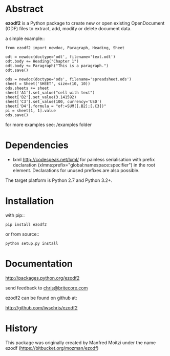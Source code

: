 Abstract
========

**ezodf2** is a Python package to create new or open existing OpenDocument
(ODF) files to extract, add, modify or delete document data.

a simple example::

    from ezodf2 import newdoc, Paragraph, Heading, Sheet

    odt = newdoc(doctype='odt', filename='text.odt')
    odt.body += Heading("Chapter 1")
    odt.body += Paragraph("This is a paragraph.")
    odt.save()

    ods = newdoc(doctype='ods', filename='spreadsheet.ods')
    sheet = Sheet('SHEET', size=(10, 10))
    ods.sheets += sheet
    sheet['A1'].set_value("cell with text")
    sheet['B2'].set_value(3.141592)
    sheet['C3'].set_value(100, currency='USD')
    sheet['D4'].formula = "of:=SUM([.B2];[.C3])"
    pi = sheet[1, 1].value
    ods.save()

for more examples see: /examples folder

Dependencies
============

* lxml <http://codespeak.net/lxml/> for painless serialisation with prefix
  declaration (xlmns:prefix="global:namespace:specifier") in the root element.
  Declarations for unused prefixes are also possible.

The target platform is Python 2.7 and Python 3.2+.

Installation
============

with pip::

    pip install ezodf2

or from source::

    python setup.py install

Documentation
=============

http://packages.python.org/ezodf2

send feedback to chris@britecore.com

ezodf2 can be found on github at:

http://github.com/iwschris/ezodf2

History
=======
This package was originally created by Manfred Moitzi under the name ezodf (https://bitbucket.org/mozman/ezodf)
